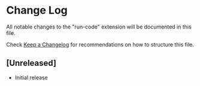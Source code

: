 # Change Log

All notable changes to the "run-code" extension will be documented in this file.

Check [Keep a Changelog](http://keepachangelog.com/) for recommendations on how to structure this file.

## [Unreleased]

- Initial release